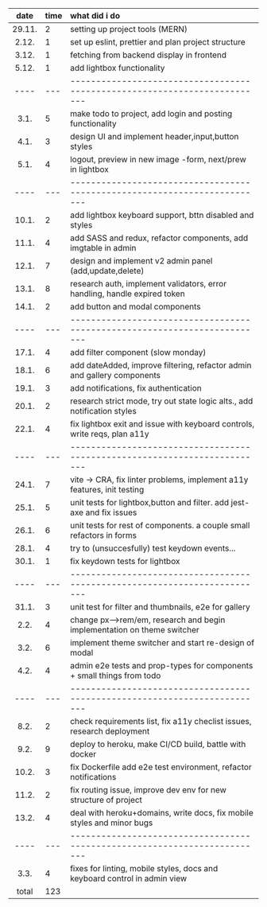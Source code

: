 |  date  | time | what did i do                                                             |
| :----: | :--- | :------------------------------------------------------------------------ |
| 29.11. | 2    | setting up project tools (MERN)                                           |
| 2.12.  | 1    | set up eslint, prettier and plan project structure                        |
| 3.12.  | 1    | fetching from backend display in frontend                                 |
| 5.12.  | 1    | add lightbox functionality                                                |
|  ----  | ---  | ------------------------------------------------------------------------- |
|  3.1.  | 5    | make todo to project, add login and posting functionality                 |
|  4.1.  | 3    | design UI and implement header,input,button styles                        |
|  5.1.  | 4    | logout, preview in new image -form, next/prew in lightbox                 |
|  ----  | ---  | ------------------------------------------------------------------------- |
| 10.1.  | 2    | add lightbox keyboard support, bttn disabled and styles                   |
| 11.1.  | 4    | add SASS and redux, refactor components, add imgtable in admin            |
| 12.1.  | 7    | design and implement v2 admin panel (add,update,delete)                   |
| 13.1.  | 8    | research auth, implement validators, error handling, handle expired token |
| 14.1.  | 2    | add button and modal components                                           |
|  ----  | ---  | ------------------------------------------------------------------------- |
| 17.1.  | 4    | add filter component (slow monday)                                        |
| 18.1.  | 6    | add dateAdded, improve filtering, refactor admin and gallery components   |
| 19.1.  | 3    | add notifications, fix authentication                                     |
| 20.1.  | 2    | research strict mode, try out state logic alts., add notification styles  |
| 22.1.  | 4    | fix lightbox exit and issue with keyboard controls, write reqs, plan a11y |
|  ----  | ---  | ------------------------------------------------------------------------- |
| 24.1.  | 7    | vite -> CRA, fix linter problems, implement a11y features, init testing   |
| 25.1.  | 5    | unit tests for lightbox,button and filter. add jest-axe and fix issues    |
| 26.1.  | 6    | unit tests for rest of components. a couple small refactors in forms      |
| 28.1.  | 4    | try to (unsuccesfully) test keydown events...                             |
| 30.1.  | 1    | fix keydown tests for lightbox                                            |
|  ----  | ---  | ------------------------------------------------------------------------- |
| 31.1.  | 3    | unit test for filter and thumbnails, e2e for gallery                      |
|  2.2.  | 4    | change px-->rem/em, research and begin implementation on theme switcher   |
|  3.2.  | 6    | implement theme switcher and start re-design of modal                     |
|  4.2.  | 4    | admin e2e tests and prop-types for components + small things from todo    |
|  ----  | ---  | ------------------------------------------------------------------------- |
|  8.2.  | 2    | check requirements list, fix a11y checlist issues, research deployment    |
|  9.2.  | 9    | deploy to heroku, make CI/CD build, battle with docker                    |
| 10.2.  | 3    | fix Dockerfile add e2e test environment, refactor notifications           |
| 11.2.  | 2    | fix routing issue, improve dev env for new structure of project           |
| 13.2.  | 4    | deal with heroku+domains, write docs, fix mobile styles and minor bugs    |
|  ----  | ---  | ------------------------------------------------------------------------- |
|  3.3.  | 4    | fixes for linting, mobile styles, docs and keyboard control in admin view |
| total  | 123  |                                                                           |

